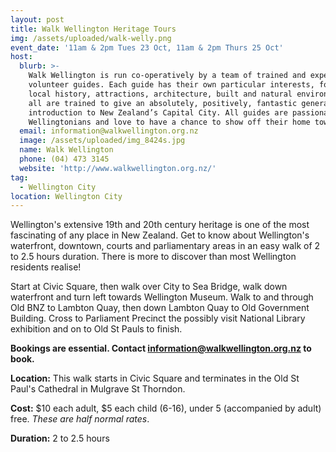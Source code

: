 ```yaml
---
layout: post
title: Walk Wellington Heritage Tours
img: /assets/uploaded/walk-welly.png
event_date: '11am & 2pm Tues 23 Oct, 11am & 2pm Thurs 25 Oct'
host:
  blurb: >-
    Walk Wellington is run co-operatively by a team of trained and experienced
    volunteer guides. Each guide has their own particular interests, for example
    local history, attractions, architecture, built and natural environment, and
    all are trained to give an absolutely, positively, fantastic general
    introduction to New Zealand’s Capital City. All guides are passionate
    Wellingtonians and love to have a chance to show off their home town.
  email: ​information@walkwellington.org.nz
  image: /assets/uploaded/img_8424s.jpg
  name: Walk Wellington
  phone: (04) 473 3145
  website: 'http://www.walkwellington.org.nz/'
tag:
  - Wellington City
location: Wellington City
---
```

Wellington's extensive 19th and 20th century heritage is one of the most fascinating of any place in New Zealand.  Get to know about Wellington's waterfront, downtown, courts and parliamentary areas in an easy walk of 2 to 2.5 hours duration. There is more to discover than most Wellington residents realise!

Start at Civic Square, then walk over City to Sea Bridge, walk down waterfront and turn left towards Wellington Museum. Walk to and through Old BNZ to Lambton Quay, then down Lambton Quay to Old Government Building. Cross to Parliament Precinct the possibly visit National Library exhibition and on to Old St Pauls to finish.

**Bookings are essential. Contact information@walkwellington.org.nz to book.**

**Location:** This walk starts in Civic Square and terminates in the Old St Paul's Cathedral in Mulgrave St Thorndon.

**Cost:** $10 each adult, $5 each child (6-16), under 5 (accompanied by adult) free.
 _These are half normal rates_.​

**Duration:** 2 to 2.5 hours
